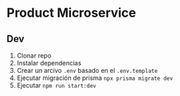 # Product Microservice

## Dev
1. Clonar repo
2. Instalar dependencias
3. Crear un arcivo `.env` basado en el `.env.template`
4. Ejecutar migración de prisma `npx prisma migrate dev`
5. Ejecutar `npm run start:dev`